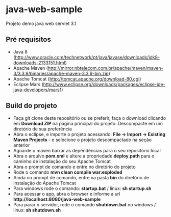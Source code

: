 # java-web-sample

Projeto demo java web servlet 3.1


## Pré requisitos
* Java 8 (http://www.oracle.com/technetwork/pt/java/javase/downloads/jdk8-downloads-2133151.html)
* Apache Maven (http://mirror.nbtelecom.com.br/apache/maven/maven-3/3.3.9/binaries/apache-maven-3.3.9-bin.zip)
* Apache Tomcat (http://tomcat.apache.org/download-80.cgi)
* Eclipse Mars (http://www.eclipse.org/downloads/packages/eclipse-ide-java-developers/mars1)

## Build do projeto
* Faça git clone deste repositório ou se preferir, faça o download clicando em **Download ZIP** na página principal do projeto. Descompacte em um diretório de sua preferência
* Abra o eclipse, e importe o projeto acessando: **File -> Import -> Existing Maven Projects** - e selecione o projeto descompactado na seção anterior
* Aguarde o maven baixar as dependências para o seu repositório local
* Abra o arquivo **pom.xml** e altere a propriedade **deploy.path** para o caminho de instalação do seu Apache Tomcat
* Abra o prompt de comando e entre no diretório do projeto
* Rode o comando **mvn clean compile war:exploded**
* Ainda no prompt de comando, entre na pasta **bin** do diretório de instalação do Apache Tomcat
* Para windows rode o comando:  **startup.bat** / linux: **sh startup.sh**
* Para acessar o app, abra o browser e informe a url **http://localhost:8080/java-web-sample**
* Para parar o servidor, rode o comando **shutdown.bat** no windows / linux: **sh shutdown.sh**

